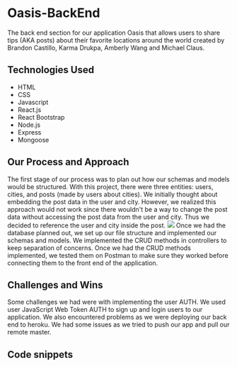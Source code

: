 # Oasis-BackEnd
The back end section for our application Oasis that allows users to share tips (AKA posts) about their favorite locations around the world created by Brandon Castillo, Karma Drukpa, Amberly Wang and Michael Claus.
## Technologies Used
- HTML
- CSS
- Javascript
- React.js
- React Bootstrap
- Node.js
- Express
- Mongoose
## Our Process and Approach
The first stage of our process was to plan out how our schemas and models would be structured. With this project, there were three entities: users, cities, and posts (made by users about cities). We initially thought about embedding the post data in the user and city. However, we realized this approach would not work since there wouldn't be a way to change the post data without accessing the post data from the user and city. Thus we decided to reference the user and city inside the post.
![](https://trello-attachments.s3.amazonaws.com/5c7d6628351a436652f4b9ac/5c7d7e47811a751467e0c407/654951fd7c9acf6bb0e966a13774abaa/IMG_5453.jpg)
Once we had the database planned out, we set up our file structure and implemented our schemas and models. We implemented the CRUD methods in controllers to keep separation of concerns. Once we had the CRUD methods implemented, we tested them on Postman to make sure they worked before connecting them to the front end of the application.
## Challenges and Wins
Some challenges we had were with implementing the user AUTH. We used user JavaScript Web Token AUTH to sign up and login users to our application. We also encountered problems as we were deploying our back end to heroku. We had some issues as we tried to push our app and pull our remote master.
## Code snippets
